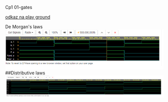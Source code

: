 Cp1
01-gates

[odkaz na play ground](https://www.edaplayground.com/x/NGst)

De Morgan's laws
![Logo](Graph/graf_prubehu1.jpg)
##Distributive laws
![Logo](Graph/graf_prubehu2.jpg)